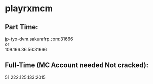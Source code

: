 # playrxmcm  
## Part Time:  
jp-tyo-dvm.sakurafrp.com:31666   
or  
109.166.36.56:31666  
## Full-Time (MC Account needed Not cracked):  
51.222.125.133:2015
